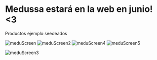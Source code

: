 <h1>Medussa estará en la web en junio! <3</h1>

Productos ejemplo seedeados

![meduScreen](https://user-images.githubusercontent.com/76449498/118462639-47926d80-b6d5-11eb-93a1-9898287dab17.jpg)
![meduScreen2](https://user-images.githubusercontent.com/76449498/118462645-49f4c780-b6d5-11eb-8f32-88b2b5ef2b90.jpg)
![meduScreen4](https://user-images.githubusercontent.com/76449498/118802387-70069d00-b878-11eb-9b4e-cec1baf3d4a9.jpg)
![meduScreen5](https://user-images.githubusercontent.com/76449498/118802548-9fb5a500-b878-11eb-994c-3da298c75781.jpg)

![meduScreen3](https://user-images.githubusercontent.com/76449498/118752326-41b59d00-b839-11eb-9d6a-10957c880ee6.jpg)
